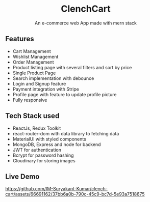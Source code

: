 <div align="center">

# ClenchCart

An e-commerce web App made with mern stack

</div>

## Features

- Cart Management
- Wishlist Management
- Order Management
- Product listing page with several filters and sort by price
- Single Product Page
- Search implementation with debounce
- Login and Signup feature
- Payment integration with Stripe
- Profile page with feature to update profile picture
- Fully responsive

## Tech Stack used

- ReactJs, Redux Toolkit
- react-router-dom with data library to fetching data
- MaterialUI with styled components
- MongoDB, Express and node for backend
- JWT for authentication
- Bcrypt for password hashing
- Cloudinary for storing images

## Live Demo

https://github.com/IM-Suryakant-Kumar/clench-cart/assets/66691162/37bb6a0b-790c-45c9-bc7d-5e93a7518675
